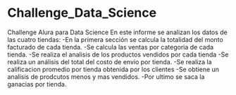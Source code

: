 # Challenge_Data_Science
Challenge Alura para Data Science
En este informe se analizan los datos de las cuatro tiendas:
-En la primera sección se calcula la totalidad del monto facturado de cada tienda.
-Se calcula las ventas por categoria de cada tienda.
-Se realiza el analisis de los productos vendidos por cada tienda
-Se realiza un análisis del total del costo de envío por tienda.
-Se realiza la calificacion promedio por tienda obtenida por los clientes
-Se obtiene un analisis de prodcutos menos y mas vendidos.
-Por ultimo se saca la ganacias por tienda.
